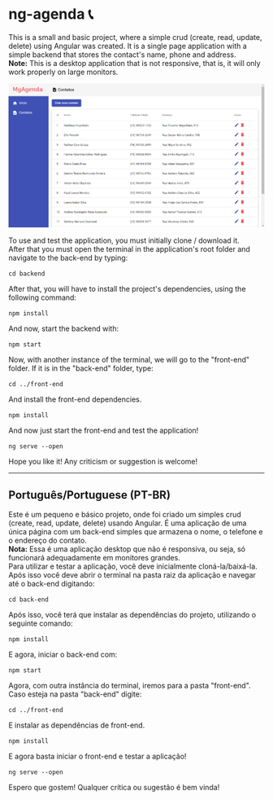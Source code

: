 # ng-agenda 📞

This is a small and basic project, where a simple crud (create, read, update, delete) using Angular was created. It is a single page application with a simple backend that stores the contact's name, phone and address.<br/>
<strong>Note:</strong> This is a desktop application that is not responsive, that is, it will only work properly on large monitors.<br/>

![](./Screenshot.png)

To use and test the application, you must initially clone / download it. <br/>
After that you must open the terminal in the application's root folder and navigate to the back-end by typing:
```
cd backend
```
After that, you will have to install the project's dependencies, using the following command:
```
npm install
```
And now, start the backend with:
```
npm start
```
Now, with another instance of the terminal, we will go to the "front-end" folder. If it is in the "back-end" folder, type:
```
cd ../front-end
```
And install the front-end dependencies.
```
npm install
```
And now just start the front-end and test the application!
```
ng serve --open
```
Hope you like it! Any criticism or suggestion is welcome!<br/>
<hr>

## Português/Portuguese (PT-BR)
Este é um pequeno e básico projeto, onde foi criado um simples crud (create, read, update, delete) usando Angular. É uma aplicação de uma única página com um back-end simples que armazena o nome, o telefone e o endereço do contato.<br/>
<strong>Nota:</strong> Essa é uma aplicação desktop que não é responsiva, ou seja, só funcionará adequadamente em monitores grandes.<br/>
Para utilizar e testar a aplicação, você deve inicialmente cloná-la/baixá-la.<br/>
Após isso você deve abrir o terminal na pasta raiz da aplicação e navegar até o back-end digitando:

```
cd back-end
```
Após isso, você terá que instalar as dependências do projeto, utilizando o seguinte comando:
```
npm install
```
E agora, iniciar o back-end com:
```
npm start
```
Agora, com outra instância do terminal, iremos para a pasta "front-end". Caso esteja na pasta "back-end" digite:
```
cd ../front-end
```
E instalar as dependências de front-end.
```
npm install
```
E agora basta iniciar o front-end e testar a aplicação!
```
ng serve --open
```
Espero que gostem! Qualquer crítica ou sugestão é bem vinda!